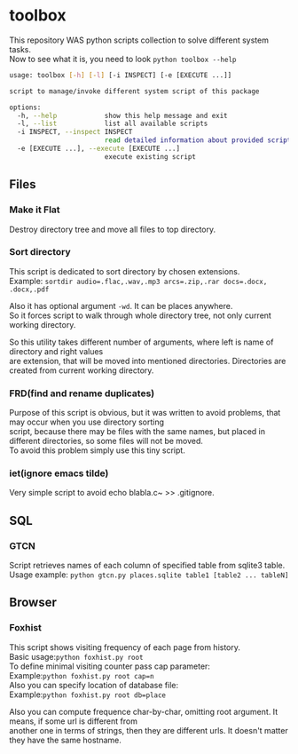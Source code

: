 # toolbox
This repository WAS python scripts collection to solve different system tasks.<br>
Now to see what it is, you need to look ```python toolbox --help```<br>
```sh
usage: toolbox [-h] [-l] [-i INSPECT] [-e [EXECUTE ...]]

script to manage/invoke different system script of this package

options:
  -h, --help            show this help message and exit
  -l, --list            list all available scripts
  -i INSPECT, --inspect INSPECT
                        read detailed information about provided script
  -e [EXECUTE ...], --execute [EXECUTE ...]
                        execute existing script
```

## Files


### Make it Flat
Destroy directory tree and move all files to top directory.<br>

### Sort directory
This script is dedicated to sort directory by chosen extensions.<br>
Example:
```sortdir audio=.flac,.wav,.mp3 arcs=.zip,.rar docs=.docx, .docx,.pdf```

Also it has optional argument ```-wd```. It can be places anywhere.<br>
So it forces script to walk through whole directory tree, not only current working directory.<br>

So this utility takes different number of arguments, where left is name of directory and right values<br>
are extension, that will be moved into mentioned directories. Directories are created from current working directory.<br>

### FRD(find and rename duplicates)
Purpose of this script is obvious, but it was written to avoid problems, that may occur when you use directory sorting<br>
script, because there may be files with the same names, but placed in different directories, so some files will not be moved.<br>
To avoid this problem simply use this tiny script.

### iet(ignore emacs tilde)
Very simple script to avoid echo blabla.c~ >> .gitignore. 

## SQL

### GTCN
Script retrieves names of each column of specified table from sqlite3 table.<br>
Usage example: ```python gtcn.py places.sqlite table1 [table2 ... tableN]```

## Browser

### Foxhist
This script shows visiting frequency of each page from history.<br>
Basic usage:```python foxhist.py root```<br>
To define minimal visiting counter pass cap parameter:<br>
Example:```python foxhist.py root cap=n```<br>
Also you can specify location of database file:<br>
Example:```python foxhist.py root db=place```

Also you can compute frequence char-by-char, omitting root argument. It means, if some url is different from<br>
another one in terms of strings, then they are different urls. It doesn't matter they have the same hostname.<br>
